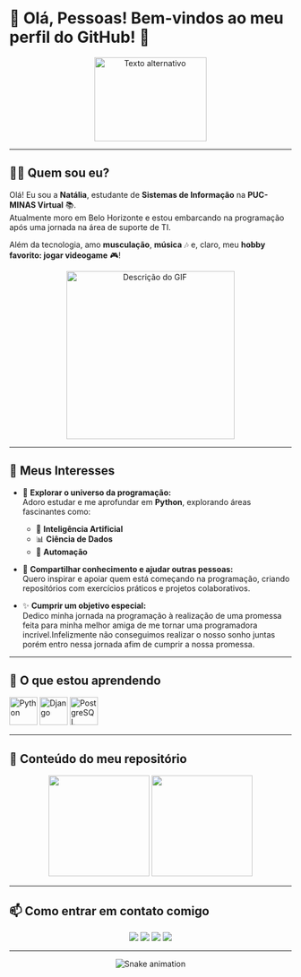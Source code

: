 # 🎉 Olá, Pessoas! Bem-vindos ao meu perfil do GitHub! 👋  
<p align="center">  
  <img src="https://github.com/user-attachments/assets/4309dbec-86cc-486c-866d-9320536a17a7" alt="Texto alternativo" width="200" height="150"/>  
</p>

---

## 👩‍💻 Quem sou eu?  
Olá! Eu sou a **Natália**, estudante de **Sistemas de Informação** na **PUC-MINAS Virtual** 📚.  
Atualmente moro em Belo Horizonte e estou embarcando na programação após uma jornada na área de suporte de TI.  

Além da tecnologia, amo **musculação**, **música** 🎶 e, claro, meu **hobby favorito: jogar videogame** 🎮!  

<p align="center">
  <img src="LINK_DIRETO_DO_GIF" alt="Descrição do GIF" width="300">
</p>


---


## 🌟 **Meus Interesses**  

- 🌱 **Explorar o universo da programação:**  
  Adoro estudar e me aprofundar em **Python**, explorando áreas fascinantes como:  
  - 🧠 **Inteligência Artificial** 
  - 📊 **Ciência de Dados**
  - 🤖 **Automação**

- 🤝 **Compartilhar conhecimento e ajudar outras pessoas:**  
  Quero inspirar e apoiar quem está começando na programação, criando repositórios com exercícios práticos e projetos colaborativos.

- ✨ **Cumprir um objetivo especial:**  
  Dedico minha jornada na programação à realização de uma promessa feita para minha melhor amiga de me tornar uma programadora incrível.Infelizmente não conseguimos realizar o nosso sonho juntas porém entro nessa jornada afim de cumprir a nossa promessa.  

---



## 🚀 O que estou aprendendo  
<p>  
  <img src="https://cdn.jsdelivr.net/gh/devicons/devicon/icons/python/python-original.svg" width="50" height="50" alt="Python"/>  
  <img src="https://cdn.jsdelivr.net/gh/devicons/devicon/icons/django/django-plain.svg" width="50" height="50" alt="Django"/>  
  <img src="https://cdn.jsdelivr.net/gh/devicons/devicon/icons/postgresql/postgresql-original.svg" width="50" height="50" alt="PostgreSQL"/>  
  
</p>  


---

## 📂 Conteúdo do meu repositório  
<div align="center">  
  <img height="180em" src="https://github-readme-stats.vercel.app/api/top-langs/?username=nkf-kiefer&layout=compact&langs_count=7&theme=dracula"/>  
  <img height="180em" src="https://github-readme-stats.vercel.app/api?username=nkf-kiefer&show_icons=true&theme=dracula&include_all_commits=true&count_private=true"/>  
</div>  

---

## 📫 Como entrar em contato comigo  
<div align="center">  
  <a href="https://instagram.com/seu-usuario-instagram-aqui" target="_blank"><img src="https://img.shields.io/badge/-Instagram-%23E4405F?style=for-the-badge&logo=instagram&logoColor=white" target="_blank"></a>  
  <a href="https://www.twitch.tv/seu-usuario-aqui" target="_blank"><img src="https://img.shields.io/badge/Twitch-9146FF?style=for-the-badge&logo=twitch&logoColor=white" target="_blank"></a>  
  <a href="mailto:contato@seu-usuario-aqui"><img src="https://img.shields.io/badge/Gmail-D14836?style=for-the-badge&logo=gmail&logoColor=white" target="_blank"></a>  
  <a href="https://www.linkedin.com/in/seu-usuario-linkedin-aqui" target="_blank"><img src="https://img.shields.io/badge/-LinkedIn-%230077B5?style=for-the-badge&logo=linkedin&logoColor=white" target="_blank"></a>  
</div>  

---

<p align="center">  
  <img src="https://github.com/nkf-kiefer/nkf-kiefer/blob/output/github-contribution-grid-snake.svg" alt="Snake animation">  
</p>
